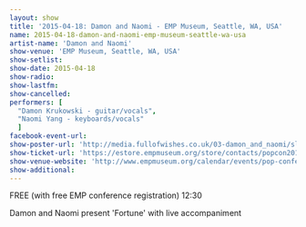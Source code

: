 ```yaml
---
layout: show
title: '2015-04-18: Damon and Naomi - EMP Museum, Seattle, WA, USA'
name: 2015-04-18-damon-and-naomi-emp-museum-seattle-wa-usa
artist-name: 'Damon and Naomi'
show-venue: 'EMP Museum, Seattle, WA, USA'
show-setlist: 
show-date: 2015-04-18
show-radio: 
show-lastfm: 
show-cancelled: 
performers: [
  "Damon Krukowski - guitar/vocals",
  "Naomi Yang - keyboards/vocals"
  ]
facebook-event-url: 
show-poster-url: 'http://media.fullofwishes.co.uk/03-damon_and_naomi/sleeves/damon-and-naomi-fortune.jpg'
show-ticket-url: 'https://estore.empmuseum.org/store/contacts/popcon2015.asp?from=program'
show-venue-website: 'http://www.empmuseum.org/calendar/events/pop-conference-presents-damon-naomi.aspx'
show-additional: 
---
```

<p>FREE (with free EMP conference registration) 12:30</p><p>Damon and Naomi present 'Fortune' with live accompaniment</p>